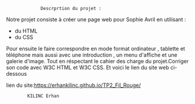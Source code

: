                  Descrprtion du projet :
Notre projet consiste à créer une page web pour Sophie Avril en utilisant : 
- du HTML
- du CSS

Pour ensuite le faire correspondre en mode format ordinateur , tablette et téléphone mais aussi avec une introduction , un menu d'affiche et une galerie d'image. Tout en réspectant le cahier des charge du projet.Corriger son code avec W3C HTML et W3C CSS.
Et voici le lien du site web ci-dessous

lien du site:https://erhankilinc.github.io/TP2_Fil_Rouge/

            KILINC Erhan 
